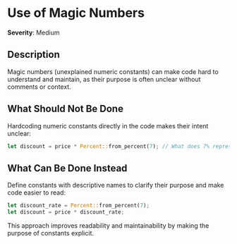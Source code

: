 # Use of Magic Numbers

**Severity**: Medium

## Description

Magic numbers (unexplained numeric constants) can make code hard to understand and maintain, as their purpose is often
unclear without comments or context.

## What Should Not Be Done

Hardcoding numeric constants directly in the code makes their intent unclear:

```rust
let discount = price * Percent::from_percent(7); // What does 7% represent?
```

## What Can Be Done Instead

Define constants with descriptive names to clarify their purpose and make code easier to read:

```rust
let discount_rate = Percent::from_percent(7);
let discount = price * discount_rate;
```

This approach improves readability and maintainability by making the purpose of constants explicit.
